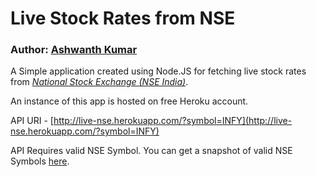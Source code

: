 # Live Stock Rates from NSE
### Author: [Ashwanth Kumar](http://ashwanthkumar.in/ "Ashwanth Kumar")

A Simple application created using Node.JS for fetching live stock rates from [*National Stock Exchange (NSE India)*](http://nseindia.com "National Stock Exchange").

An instance of this app is hosted on free Heroku account.

API URI - [http://live-nse.herokuapp.com/?symbol=INFY](http://live-nse.herokuapp.com/?symbol=INFY)

API Requires valid NSE Symbol. You can get a snapshot of valid NSE Symbols [here](http://blog.ashwanthkumar.in/2012/01/nse-valid-symbols.html "Valid NSE Symbols as on 02/01/2012").

